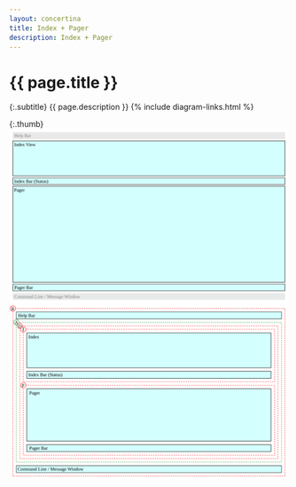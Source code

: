 ```yaml
---
layout: concertina
title: Index + Pager
description: Index + Pager
---
```


# {{ page.title }}

{:.subtitle}
{{ page.description }}
{% include diagram-links.html %}

{:.thumb}
![s-dlg-index-pager](images/s-dlg-index-pager.svg)
![l-dlg-index-pager](images/l-dlg-index-pager.svg)

